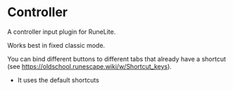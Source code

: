 # Controller
A controller input plugin for RuneLite.

Works best in fixed classic mode.

You can bind different buttons to different tabs that already have a shortcut (see https://oldschool.runescape.wiki/w/Shortcut_keys).
* It uses the default shortcuts

